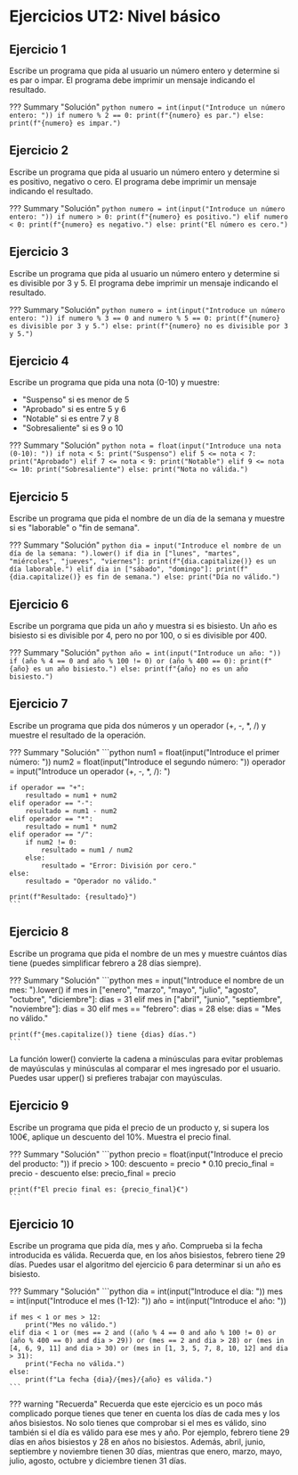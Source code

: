 # Ejercicios UT2: Nivel básico

## Ejercicio 1

Escribe un programa que pida al usuario un número entero y determine si es par o impar. El programa debe imprimir un mensaje indicando el resultado.

??? Summary "Solución"
    ```python
    numero = int(input("Introduce un número entero: "))
    if numero % 2 == 0:
        print(f"{numero} es par.")
    else:
        print(f"{numero} es impar.")
    ```

## Ejercicio 2

Escribe un programa que pida al usuario un número entero y determine si es positivo, negativo o cero. El programa debe imprimir un mensaje indicando el resultado.

??? Summary "Solución"
    ```python
    numero = int(input("Introduce un número entero: "))
    if numero > 0:
        print(f"{numero} es positivo.")
    elif numero < 0:
        print(f"{numero} es negativo.")
    else:
        print("El número es cero.")
    ```

## Ejercicio 3

Escribe un programa que pida al usuario un número entero y determine si es divisible por 3 y 5. El programa debe imprimir un mensaje indicando el resultado.

??? Summary "Solución"
    ```python
    numero = int(input("Introduce un número entero: "))
    if numero % 3 == 0 and numero % 5 == 0:
        print(f"{numero} es divisible por 3 y 5.")
    else:
        print(f"{numero} no es divisible por 3 y 5.")
    ```

## Ejercicio 4

Escribe un programa que pida una nota (0-10) y muestre:

- "Suspenso" si es menor de 5
- "Aprobado" si es entre 5 y 6
- "Notable" si es entre 7 y 8
- "Sobresaliente" si es 9 o 10

??? Summary "Solución"
    ```python
    nota = float(input("Introduce una nota (0-10): "))
    if nota < 5:
        print("Suspenso")
    elif 5 <= nota < 7:
        print("Aprobado")
    elif 7 <= nota < 9:
        print("Notable")
    elif 9 <= nota <= 10:
        print("Sobresaliente")
    else:
        print("Nota no válida.")
    ```

## Ejercicio 5

Escribe un programa que pida el nombre de un día de la semana y muestre si es "laborable" o "fin de semana".

??? Summary "Solución"
    ```python
    dia = input("Introduce el nombre de un día de la semana: ").lower()
    if dia in ["lunes", "martes", "miércoles", "jueves", "viernes"]:
        print(f"{dia.capitalize()} es un día laborable.")
    elif dia in ["sábado", "domingo"]:
        print(f"{dia.capitalize()} es fin de semana.")
    else:
        print("Día no válido.")
    ```

## Ejercicio 6

Escribe un porgrama que pida un año y muestra si es bisiesto. Un año es bisiesto si es divisible por 4, pero no por 100, o si es divisible por 400.

??? Summary "Solución"
    ```python
    año = int(input("Introduce un año: "))
    if (año % 4 == 0 and año % 100 != 0) or (año % 400 == 0):
        print(f"{año} es un año bisiesto.")
    else:
        print(f"{año} no es un año bisiesto.")
    ```

## Ejercicio 7

Escribe un programa que pida dos números y un operador (+, -, *, /) y muestre el resultado de la operación.

??? Summary "Solución"
    ```python
    num1 = float(input("Introduce el primer número: "))
    num2 = float(input("Introduce el segundo número: "))
    operador = input("Introduce un operador (+, -, *, /): ")

    if operador == "+":
        resultado = num1 + num2
    elif operador == "-":
        resultado = num1 - num2
    elif operador == "*":
        resultado = num1 * num2
    elif operador == "/":
        if num2 != 0:
            resultado = num1 / num2
        else:
            resultado = "Error: División por cero."
    else:
        resultado = "Operador no válido."

    print(f"Resultado: {resultado}")
    ```

## Ejercicio 8

Escribe un programa que pida el nombre de un mes y muestre cuántos días tiene (puedes simplificar febrero a 28 días siempre).

??? Summary "Solución"
    ```python
    mes = input("Introduce el nombre de un mes: ").lower()
    if mes in ["enero", "marzo", "mayo", "julio", "agosto", "octubre", "diciembre"]:
        dias = 31
    elif mes in ["abril", "junio", "septiembre", "noviembre"]:
        dias = 30
    elif mes == "febrero":
        dias = 28
    else:
        dias = "Mes no válido."

    print(f"{mes.capitalize()} tiene {dias} días.")
    ```

La función lower() convierte la cadena a minúsculas para evitar problemas de mayúsculas y minúsculas al comparar el mes ingresado por el usuario. Puedes usar upper() si prefieres trabajar con mayúsculas.

## Ejercicio 9

Escribe un programa que pida el precio de un producto y, si supera los 100€, aplique un descuento del 10%. Muestra el precio final.

??? Summary "Solución"
    ```python
    precio = float(input("Introduce el precio del producto: "))
    if precio > 100:
        descuento = precio * 0.10
        precio_final = precio - descuento
    else:
        precio_final = precio

    print(f"El precio final es: {precio_final}€")
    ```

## Ejercicio 10

Escribe un programa que pida día, mes y año. Comprueba si la fecha introducida es válida. Recuerda que, en los años bisiestos, febrero tiene 29 días. Puedes usar el algoritmo del ejercicio 6 para determinar si un año es bisiesto.

??? Summary "Solución"
    ```python
    dia = int(input("Introduce el día: "))
    mes = int(input("Introduce el mes (1-12): "))
    año = int(input("Introduce el año: "))

    if mes < 1 or mes > 12:
        print("Mes no válido.")
    elif dia < 1 or (mes == 2 and ((año % 4 == 0 and año % 100 != 0) or (año % 400 == 0) and dia > 29)) or (mes == 2 and dia > 28) or (mes in [4, 6, 9, 11] and dia > 30) or (mes in [1, 3, 5, 7, 8, 10, 12] and dia > 31):
        print("Fecha no válida.")
    else:
        print(f"La fecha {dia}/{mes}/{año} es válida.")
    ```

??? warning "Recuerda"
    Recuerda que este ejercicio es un poco más complicado porque tienes que tener en cuenta los días de cada mes y los años bisiestos. No solo tienes que comprobar si el mes es válido, sino también si el día es válido para ese mes y año. Por ejemplo, febrero tiene 29 días en años bisiestos y 28 en años no bisiestos. Además, abril, junio, septiembre y noviembre tienen 30 días, mientras que enero, marzo, mayo, julio, agosto, octubre y diciembre tienen 31 días.
